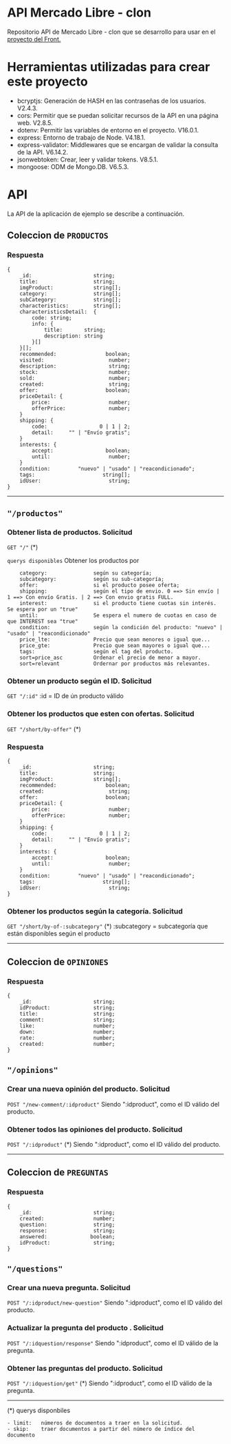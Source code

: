 # API Mercado Libre - clon 

Repositorio API de Mercado Libre - clon que se desarrollo para usar en el [proyecto del Front.](https://github.com/Leonardo-G/clon-mercadolibre) 


# Herramientas utilizadas para crear este proyecto

- bcryptjs: Generación de HASH en las contraseñas de los usuarios. V2.4.3.
- cors: Permitir que se puedan solicitar recursos de la API en una página web. V2.8.5.
- dotenv: Permitir las variables de entorno en el proyecto. V16.0.1.
- express: Entorno de trabajo de Node. V4.18.1.
- express-validator: Middlewares que se encargan de validar la consulta de la API. V6.14.2.
- jsonwebtoken: Crear, leer y validar tokens. V8.5.1.
- mongoose: ODM de Mongo.DB. V6.5.3.


# API

La API de la aplicación de ejemplo se describe a continuación.

## Coleccion de 	`PRODUCTOS`
### Respuesta
```
{
    _id:                    string;
    title:                  string;
    imgProduct:             string[];
    category:               string[];
    subCategory:            string[];
    characteristics:        string[];
    characteristicsDetail:  {
        code: string;
        info: {
            title:       string;
            description: string
        }[]
    }[];
    recommended:                boolean;
    visited:                     number;
    description:                 string;
    stock:                       number;
    sold:                        number;
    created:                     string;
    offer:                      boolean;
    priceDetail: {
        price:                   number;
        offerPrice:              number;
    }
    shipping: {
        code:                 0 | 1 | 2;
        detail:     "" | "Envío gratis";
    }
    interests: {
        accept:                 boolean;
        until:                   number;
    }
    condition:         "nuevo" | "usado" | "reacondicionado";
    tags:                      string[];
    idUser:                      string;
}
```

------------------------
## `"/productos"`

### Obtener lista de productos. Solicitud
`GET "/"` (*)


`querys disponibles` Obtener los productos por
```
    category:               según su categoría; 
    subcategory:            según su sub-categoría; 
    offer:                  si el producto posee oferta;
    shipping:               según el tipo de envio. 0 ==> Sin envío | 1 ==> Con envío Gratis. | 2 ==> Con envio gratis FULL.
    interest:               si el producto tiene cuotas sin interés. Se espera por un "true"
    until:                  Se espera el numero de cuotas en caso de que INTEREST sea "true"
    condition:              según la condición del producto: "nuevo" | "usado" | "reacondicionado"
    price_lte:              Precio que sean menores o igual que...
    price_gte:              Precio que sean mayores o igual que...
    tags:                   según el tag del producto.
    sort=price_asc          Ordenar el precio de menor a mayor.
    sort=relevant           Ordernar por productos más relevantes.
```


### Obtener un producto según el ID. Solicitud

`GET "/:id"`  :id = ID de ún producto válido


### Obtener los productos que esten con ofertas. Solicitud

`GET "/short/by-offer"`  (*)

### Respuesta
```
{
    _id:                    string;
    title:                  string;
    imgProduct:             string[];
    recommended:                boolean;
    created:                     string;
    offer:                      boolean;
    priceDetail: {
        price:                   number;
        offerPrice:              number;
    }
    shipping: {
        code:                 0 | 1 | 2;
        detail:     "" | "Envío gratis";
    }
    interests: {
        accept:                 boolean;
        until:                   number;
    }
    condition:         "nuevo" | "usado" | "reacondicionado";
    tags:                      string[];
    idUser:                      string;
}
```


### Obtener los productos según la categoría. Solicitud

`GET "/short/by-of-:subcategory"` (*)  :subcategory = subcategoría que están disponibles según el producto



----------------------------
## Coleccion de 	`OPINIONES`
### Respuesta

```
{
    _id:                    string;
    idProduct:              string;
    title:                  string;
    comment:                string;
    like:                   number;
    down:                   number;
    rate:                   number;
    created:                number;
}

```

## `"/opinions"`

### Crear una nueva opinión del producto. Solicitud

`POST "/new-comment/:idproduct"`   Siendo ":idproduct", como el ID válido del producto.


### Obtener todos las opiniones del producto. Solicitud

`POST "/:idproduct"` (*)  Siendo ":idproduct", como el ID válido del producto.



-----------------
## Coleccion de 	`PREGUNTAS`
### Respuesta

```
{
    _id:                    string;
    created:                number;
    question:               string;
    response:               string;
    answered:              boolean;
    idProduct:              string;
}

```


## `"/questions"`

### Crear una nueva pregunta. Solicitud

`POST "/:idproduct/new-question"`   Siendo ":idproduct", como el ID válido del producto.


### Actualizar la pregunta del producto . Solicitud

`POST "/:idquestion/response"`   Siendo ":idproduct", como el ID válido de la pregunta.


### Obtener las preguntas del producto. Solicitud

`POST "/:idquestion/get"` (*)   Siendo ":idproduct", como el ID válido de la pregunta.


------------------------------


 (*) querys disponbiles
 ```
 - limit:   números de documentos a traer en la solicitud.
 - skip:    traer documentos a partir del número de índice del documento       
 ```